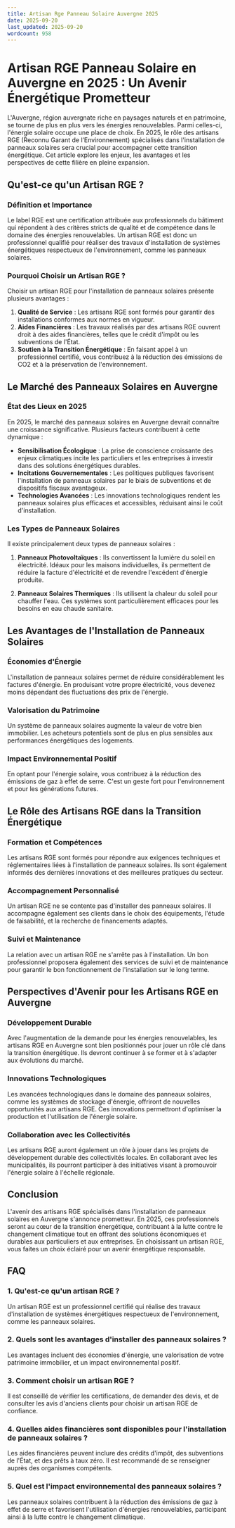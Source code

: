 ```yaml
---
title: Artisan Rge Panneau Solaire Auvergne 2025
date: 2025-09-20
last_updated: 2025-09-20
wordcount: 958
---
```


# Artisan RGE Panneau Solaire en Auvergne en 2025 : Un Avenir Énergétique Prometteur

L'Auvergne, région auvergnate riche en paysages naturels et en patrimoine, se tourne de plus en plus vers les énergies renouvelables. Parmi celles-ci, l'énergie solaire occupe une place de choix. En 2025, le rôle des artisans RGE (Reconnu Garant de l’Environnement) spécialisés dans l'installation de panneaux solaires sera crucial pour accompagner cette transition énergétique. Cet article explore les enjeux, les avantages et les perspectives de cette filière en pleine expansion.

## Qu'est-ce qu'un Artisan RGE ?

### Définition et Importance

Le label RGE est une certification attribuée aux professionnels du bâtiment qui répondent à des critères stricts de qualité et de compétence dans le domaine des énergies renouvelables. Un artisan RGE est donc un professionnel qualifié pour réaliser des travaux d'installation de systèmes énergétiques respectueux de l'environnement, comme les panneaux solaires.

### Pourquoi Choisir un Artisan RGE ?

Choisir un artisan RGE pour l'installation de panneaux solaires présente plusieurs avantages :

1. **Qualité de Service** : Les artisans RGE sont formés pour garantir des installations conformes aux normes en vigueur.
2. **Aides Financières** : Les travaux réalisés par des artisans RGE ouvrent droit à des aides financières, telles que le crédit d'impôt ou les subventions de l'État.
3. **Soutien à la Transition Énergétique** : En faisant appel à un professionnel certifié, vous contribuez à la réduction des émissions de CO2 et à la préservation de l'environnement.

## Le Marché des Panneaux Solaires en Auvergne

### État des Lieux en 2025

En 2025, le marché des panneaux solaires en Auvergne devrait connaître une croissance significative. Plusieurs facteurs contribuent à cette dynamique :

- **Sensibilisation Écologique** : La prise de conscience croissante des enjeux climatiques incite les particuliers et les entreprises à investir dans des solutions énergétiques durables.
- **Incitations Gouvernementales** : Les politiques publiques favorisent l'installation de panneaux solaires par le biais de subventions et de dispositifs fiscaux avantageux.
- **Technologies Avancées** : Les innovations technologiques rendent les panneaux solaires plus efficaces et accessibles, réduisant ainsi le coût d'installation.

### Les Types de Panneaux Solaires

Il existe principalement deux types de panneaux solaires :

1. **Panneaux Photovoltaïques** : Ils convertissent la lumière du soleil en électricité. Idéaux pour les maisons individuelles, ils permettent de réduire la facture d'électricité et de revendre l'excédent d'énergie produite.
   
2. **Panneaux Solaires Thermiques** : Ils utilisent la chaleur du soleil pour chauffer l'eau. Ces systèmes sont particulièrement efficaces pour les besoins en eau chaude sanitaire.

## Les Avantages de l'Installation de Panneaux Solaires

### Économies d'Énergie

L'installation de panneaux solaires permet de réduire considérablement les factures d'énergie. En produisant votre propre électricité, vous devenez moins dépendant des fluctuations des prix de l'énergie.

### Valorisation du Patrimoine

Un système de panneaux solaires augmente la valeur de votre bien immobilier. Les acheteurs potentiels sont de plus en plus sensibles aux performances énergétiques des logements.

### Impact Environnemental Positif

En optant pour l'énergie solaire, vous contribuez à la réduction des émissions de gaz à effet de serre. C'est un geste fort pour l'environnement et pour les générations futures.

## Le Rôle des Artisans RGE dans la Transition Énergétique

### Formation et Compétences

Les artisans RGE sont formés pour répondre aux exigences techniques et réglementaires liées à l'installation de panneaux solaires. Ils sont également informés des dernières innovations et des meilleures pratiques du secteur.

### Accompagnement Personnalisé

Un artisan RGE ne se contente pas d'installer des panneaux solaires. Il accompagne également ses clients dans le choix des équipements, l'étude de faisabilité, et la recherche de financements adaptés.

### Suivi et Maintenance

La relation avec un artisan RGE ne s'arrête pas à l'installation. Un bon professionnel proposera également des services de suivi et de maintenance pour garantir le bon fonctionnement de l'installation sur le long terme.

## Perspectives d'Avenir pour les Artisans RGE en Auvergne

### Développement Durable

Avec l'augmentation de la demande pour les énergies renouvelables, les artisans RGE en Auvergne sont bien positionnés pour jouer un rôle clé dans la transition énergétique. Ils devront continuer à se former et à s'adapter aux évolutions du marché.

### Innovations Technologiques

Les avancées technologiques dans le domaine des panneaux solaires, comme les systèmes de stockage d'énergie, offriront de nouvelles opportunités aux artisans RGE. Ces innovations permettront d'optimiser la production et l'utilisation de l'énergie solaire.

### Collaboration avec les Collectivités

Les artisans RGE auront également un rôle à jouer dans les projets de développement durable des collectivités locales. En collaborant avec les municipalités, ils pourront participer à des initiatives visant à promouvoir l'énergie solaire à l'échelle régionale.

## Conclusion

L'avenir des artisans RGE spécialisés dans l'installation de panneaux solaires en Auvergne s'annonce prometteur. En 2025, ces professionnels seront au cœur de la transition énergétique, contribuant à la lutte contre le changement climatique tout en offrant des solutions économiques et durables aux particuliers et aux entreprises. En choisissant un artisan RGE, vous faites un choix éclairé pour un avenir énergétique responsable.

## FAQ

### 1. Qu'est-ce qu'un artisan RGE ?

Un artisan RGE est un professionnel certifié qui réalise des travaux d'installation de systèmes énergétiques respectueux de l'environnement, comme les panneaux solaires.

### 2. Quels sont les avantages d'installer des panneaux solaires ?

Les avantages incluent des économies d'énergie, une valorisation de votre patrimoine immobilier, et un impact environnemental positif.

### 3. Comment choisir un artisan RGE ?

Il est conseillé de vérifier les certifications, de demander des devis, et de consulter les avis d'anciens clients pour choisir un artisan RGE de confiance.

### 4. Quelles aides financières sont disponibles pour l'installation de panneaux solaires ?

Les aides financières peuvent inclure des crédits d'impôt, des subventions de l'État, et des prêts à taux zéro. Il est recommandé de se renseigner auprès des organismes compétents.

### 5. Quel est l'impact environnemental des panneaux solaires ?

Les panneaux solaires contribuent à la réduction des émissions de gaz à effet de serre et favorisent l'utilisation d'énergies renouvelables, participant ainsi à la lutte contre le changement climatique.